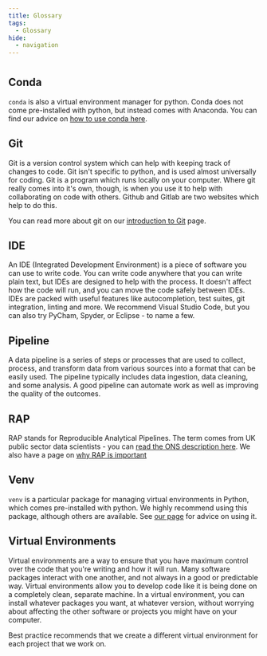 ```yaml
---
title: Glossary
tags:
  - Glossary
hide:
  - navigation
---
```


# 

## Conda

`conda` is also a virtual environment manager for python. Conda does not come pre-installed with python, but instead comes with Anaconda. You can find our advice on [how to use conda here](training_resources/python/virtual-environments/conda.md).

## Git

Git is a version control system which can help with keeping track of changes to code. Git isn't specific to python, and is used almost universally for coding. Git is a program which runs locally on your computer. Where git really comes into it's own, though, is when you use it to help with collaborating on code with others. Github and Gitlab are two websites which help to do this.

You can read more about git on our [introduction to Git](training_resources/git/introduction-to-git.md) page.

## IDE

An IDE (Integrated Development Environment) is a piece of software you can use to write code. You can write code anywhere that you can write plain text, but IDEs are designed to help with the process. It doesn't affect how the code will run, and you can move the code safely between IDEs.
IDEs are packed with useful features like autocompletion, test suites, git integration, linting and more. We recommend Visual Studio Code, but you can also try PyCham, Spyder, or Eclipse - to name a few.

## Pipeline

A data pipeline is a series of steps or processes that are used to collect, process, and transform data from various sources into a format that can be easily used. The pipeline typically includes data ingestion, data cleaning, and some analysis. A good pipeline can automate work as well as improving the quality of the outcomes.

## RAP

RAP stands for Reproducible Analytical Pipelines. The term comes from UK public sector data scientists - you can [read the ONS description here](https://datasciencecampus.ons.gov.uk/capability/data-science-campus-faculty/reproducible-analytical-pipeline-journey/#:~:text=Reproducible%20Analytical%20Pipelines%20are%20programs,impressive%20efficiencies%20in%20your%20teams.). We also have a page on [why RAP is important](introduction_to_RAP/why_RAP_is_important.md)

## Venv

`venv` is a particular package for managing virtual environments in Python, which comes pre-installed with python. We highly recommend using this package, although others are available. See [our page](training_resources/python/virtual-environments/venv.md) for advice on using it.

## Virtual Environments

Virtual environments are a way to ensure that you have maximum control over the code that you're writing and how it will run. Many software packages interact with one another, and not always in a good or predictable way. Virtual environments allow you to develop code like it is being done on a completely clean, separate machine. In a virtual environment, you can install whatever packages you want, at whatever version, without worrying about affecting the other software or projects you might have on your computer.

Best practice recommends that we create a different virtual environment for each project that we work on.